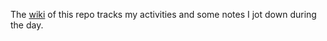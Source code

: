 The [wiki](https://github.com/pelmers/log/wiki) of this repo tracks my
activities and some notes I jot down during the day.
